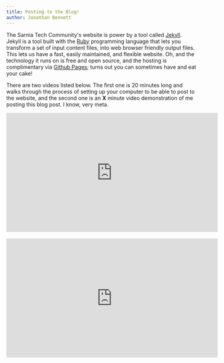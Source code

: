 ```yaml
---
title: Posting to the Blog!
author: Jonathan Bennett
---
```


The Sarnia Tech Community's website is power by a tool called [Jekyll](https://jekyllrb.com). Jekyll is a tool built with the [Ruby](https://www.ruby-lang.org/en/) programming language that lets you transform a set of input content files, into web browser friendly output files. This lets us have a fast, easily maintained, and flexible website. Oh, and the technology it runs on is free and open source, and the hosting is complimentary via [Github Pages](https://pages.github.com); turns out you can sometimes have and eat your cake!

There are two videos listed below. The first one is 20 minutes long and walks through the process of setting up your computer to be able to post to the website, and the second one is an **X** minute video demonstration of me posting this blog post. I know, very meta. 

<div class="has-text-centered">
  <iframe width="560" height="315" src="https://www.youtube.com/embed/N0tKpV7HY0U" frameborder="0" allow="accelerometer; autoplay; encrypted-media; gyroscope; picture-in-picture" allowfullscreen></iframe>
  <br><br>
  <iframe width="560" height="315" src="https://www.youtube.com/embed/N0tKpV7HY0U" frameborder="0" allow="accelerometer; autoplay; encrypted-media; gyroscope; picture-in-picture" allowfullscreen></iframe>
</div>
